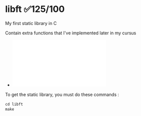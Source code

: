 # libft ✅125/100
My first static library in C

Contain extra functions that I've implemented later in my cursus

- ![LIBFT subject](fr.libft.subject.pdf)

To get the static library, you must do these commands :
```shell
cd libft
make
```
